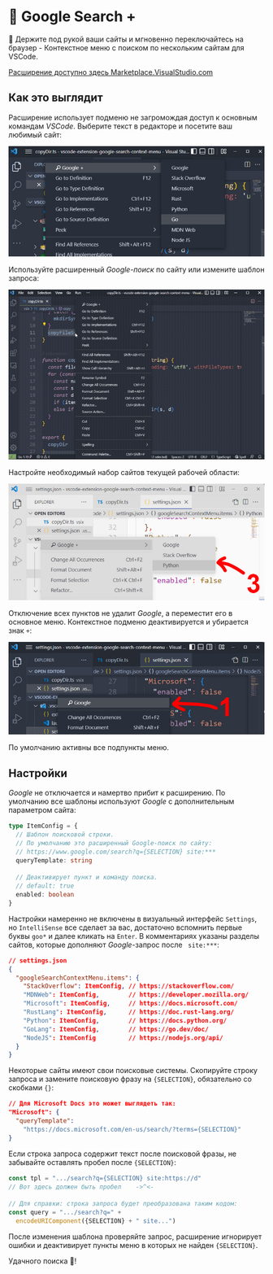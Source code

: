 
# 🔎︎ Google Search +

📌 Держите под рукой ваши сайты и мгновенно переключайтесь на браузер - Контекстное меню с поиском по нескольким сайтам для VSCode.

[Расширение доступно здесь Marketplace.VisualStudio.com](https://marketplace.visualstudio.com/items?itemName=lonberg.google-search-context-menu)

## Как это выглядит

Расширение использует подменю не загромождая доступ к основным командам _VSCode_. Выберите текст в редакторе и посетите ваш любимый сайт:

![](assets/dark-all.png)

Используйте расширенный _Google-поиск_ по сайту или измените шаблон запроса:

![](assets/preview.gif)

Настройте необходимый набор сайтов текущей рабочей области:

![](assets/light-selected.png)

Отключение всех пунктов не удалит _Google_, а переместит его в основное меню. Контекстное подменю деактивируется и убирается знак `+`:

![](assets/dark-google-single.png)

По умолчанию активны все подпункты меню.

## Настройки

_Google_ не отключается и намертво прибит к расширению. По умолчанию все шаблоны используют _Google_ с дополнительным параметром сайта:

```typescript
type ItemConfig = {
  // Шаблон поисковой строки.
  // По умолчанию это расширенный Google-поиск по сайту:
  // https://www.google.com/search?q={SELECTION} site:***
  queryTemplate: string

  // Деактивирует пункт и команду поиска.
  // default: true
  enabled: boolean
}
```

Настройки намеренно не включены в визуальный интерфейс `Settings`, но `IntelliSense` все сделает за вас, достаточно вспомнить первые буквы `goo*` и далее кликать на `Enter`.
В комментариях указаны разделы сайтов, которые дополняют _Google_-запрос после ` site:***`:

```json
// settings.json
{
  "googleSearchContextMenu.items": {
    "StackOverflow": ItemConfig, // https://stackoverflow.com/
    "MDNWeb": ItemConfig,        // https://developer.mozilla.org/
    "Microsoft": ItemConfig,     // https://docs.microsoft.com/
    "RustLang": ItemConfig,      // https://doc.rust-lang.org/
    "Python": ItemConfig,        // https://docs.python.org/
    "GoLang": ItemConfig,        // https://go.dev/doc/
    "NodeJS": ItemConfig         // https://nodejs.org/api/
  }
}
```

Некоторые сайты имеют свои поисковые системы.
Скопируйте строку запроса и замените поисковую фразу на `{SELECTION}`, обязательно со скобками `{}`:

```json
// Для Microsoft Docs это может выглядеть так:
"Microsoft": {
  "queryTemplate": 
    "https://docs.microsoft.com/en-us/search/?terms={SELECTION}"
}
```

Если строка запроса содержит текст после поисковой фразы, не забывайте оставлять пробел после `{SELECTION}`:

```js
const tpl = ".../search?q={SELECTION} site:https://d"
// Вот здесь должен быть пробел    ->^<-

// Для справки: строка запроса будет преобразована таким кодом:
const query = ".../search?q=" +
  encodeURIComponent({SELECTION} + " site...")
```

После изменения шаблона проверяйте запрос, расширение игнорирует ошибки и деактивирует пункты меню в которых не найден `{SELECTION}`.

Удачного поиска 🎯!
